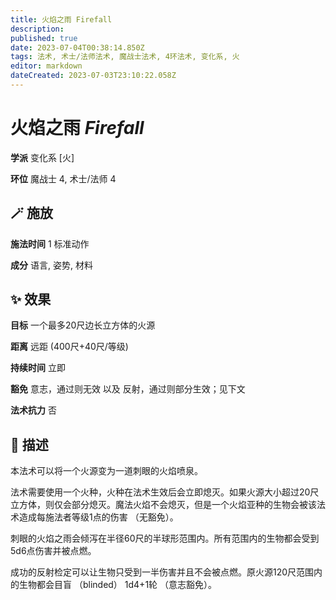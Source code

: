 ```yaml
---
title: 火焰之雨 Firefall
description: 
published: true
date: 2023-07-04T00:38:14.850Z
tags: 法术, 术士/法师法术, 魔战士法术, 4环法术, 变化系, 火
editor: markdown
dateCreated: 2023-07-03T23:10:22.058Z
---
```


# **火焰之雨** *Firefall*

**学派** 变化系 \[火\] 

**环位** 魔战士 4, 术士/法师 4

## 🪄 施放

**施法时间** 1 标准动作

**成分** 语言, 姿势, 材料

## ✨ 效果 

**目标** 一个最多20尺边长立方体的火源 

**距离** 远距 (400尺+40尺/等级)  

**持续时间** 立即 

**豁免** 意志，通过则无效 以及 反射，通过则部分生效；见下文

**法术抗力** 否

## 📖 描述

本法术可以将一个火源变为一道刺眼的火焰喷泉。

法术需要使用一个火种，火种在法术生效后会立即熄灭。如果火源大小超过20尺立方体，则仅会部分熄灭。魔法火焰不会熄灭，但是一个火焰亚种的生物会被该法术造成每施法者等级1点的伤害 （无豁免）。

刺眼的火焰之雨会倾泻在半径60尺的半球形范围内。所有范围内的生物都会受到5d6点伤害并被点燃。

成功的反射检定可以让生物只受到一半伤害并且不会被点燃。原火源120尺范围内的生物都会目盲 （blinded） 1d4+1轮 （意志豁免）。
    
